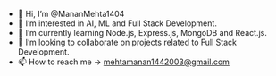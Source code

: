 - 👋 Hi, I’m @MananMehta1404
- 👀 I’m interested in AI, ML and Full Stack Development.
- 🌱 I’m currently learning Node.js, Express.js, MongoDB and React.js.
- 💞️ I’m looking to collaborate on projects related to Full Stack Development.
- 📫 How to reach me -> mehtamanan1442003@gmail.com

<!---
MananMehta1404/MananMehta1404 is a ✨ special ✨ repository because its `README.md` (this file) appears on your GitHub profile.
You can click the Preview link to take a look at your changes.
--->
